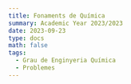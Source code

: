 ```yaml
---
title: Fonaments de Química
summary: Academic Year 2023/2023
date: 2023-09-23
type: docs
math: false
tags:
  - Grau de Enginyeria Química
  - Problemes
---
```



